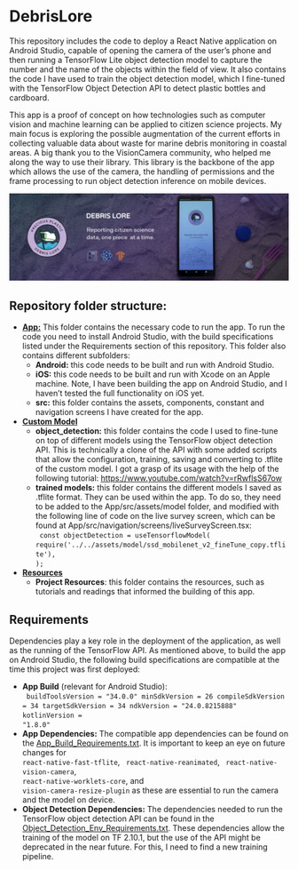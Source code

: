 # DebrisLore
This repository includes the code to deploy a React Native application on Android Studio, capable of opening the camera of the user’s phone and then running a TensorFlow Lite object detection model to capture the number and the name of the objects within the field of view. It also contains the code I have used to train the object detection model, which I fine-tuned with the TensorFlow Object Detection API to detect plastic bottles and cardboard. <br/>

This app is a proof of concept on how technologies such as computer vision and machine learning can be applied to citizen science projects. My main focus is exploring the possible augmentation of the current efforts in collecting valuable data about waste for marine debris monitoring in coastal areas. 
A big thank you to the VisionCamera community, who helped me along the way to use their library. This library is the backbone of the app which allows the use of the camera,  the handling of permissions and the frame processing to run object detection inference on mobile devices.

![Github project support asset](https://github.com/DianaMGalindo/DebrisLore/blob/main/Resources/Github_support_asset_v3.png)<br/>

## Repository folder structure: 
-	[**App:**](https://github.com/DianaMGalindo/DebrisLore/tree/main/App) 
This folder contains the necessary code to run the app. To run the code you need to install Android Studio, with the build specifications listed under the Requirements section of this repository. This folder also contains different subfolders: 
    - **Android:** this code needs to be built and run with Android Studio.
    - **iOS:** this code needs to be built and run with Xcode on an Apple machine. Note, I have been building the app on Android Studio, and I haven’t tested the full functionality on iOS yet.
    -	**src:** this folder contains the assets, components, constant and navigation screens I have created for the app.
- [**Custom Model**](https://github.com/DianaMGalindo/DebrisLore/tree/main/Custom%20Model)
    - **object_detection:** this folder contains the code I used to fine-tune on top of different models using the TensorFlow object detection API. This is technically a clone of the API with some added scripts that allow the configuration, training, saving and converting to .tflite of the custom model. I got a grasp of its usage with the help of the following tutorial: https://www.youtube.com/watch?v=rRwflsS67ow 
    - **trained models:** this folder contains the different models I saved as .tflite format. They can be used within the app. To do so, they need to be added to the App/src/assets/model folder, and modified with the following line of code on the live survey screen, which can be found at App/src/navigation/screens/liveSurveyScreen.tsx:
   <br/><code> const objectDetection = useTensorflowModel(
   require('../../assets/model/ssd_mobilenet_v2_fineTune_copy.tflite'),
  );</code>
-	[**Resources**](https://github.com/DianaMGalindo/DebrisLore/tree/main/Resources)
    - **Project Resources**: this folder contains the resources, such as tutorials and readings that informed the building of this app.
## Requirements
Dependencies play a key role in the deployment of the application, as well as the running of the TensorFlow API. 
As mentioned above, to build the app on Android Studio, the following build specifications are compatible at the time this project was first deployed: 
-	**App Build** (relevant for Android Studio):<br/>
<code> buildToolsVersion = "34.0.0"
        minSdkVersion = 26
        compileSdkVersion = 34
        targetSdkVersion = 34
        ndkVersion = "24.0.8215888"
        kotlinVersion = "1.8.0"  </code>
-	**App Dependencies:** The compatible app dependencies can be found on the  [App_Build_Requirements.txt](https://github.com/DianaMGalindo/DebrisLore/blob/main/Resources/App_Build_Requirements.txt). It is important to keep an eye on future changes for <code> react-native-fast-tflite</code>, <code> react-native-reanimated</code>, <code> react-native-vision-camera</code>, <code> react-native-worklets-core</code>, and <code> vision-camera-resize-plugin</code> as these are essential to run the camera and the model on device.
-	**Object Detection Dependencies:** The dependencies needed to run the TensorFlow object detection API can be found in the [Object_Detection_Env_Requirements.txt](https://github.com/DianaMGalindo/DebrisLore/blob/main/Resources/Object_Detection_Env_Requirements.txt). These dependencies allow the training of the model on TF 2.10.1, but the use of the API might be deprecated in the near future. For this, I need to find a new training pipeline.



